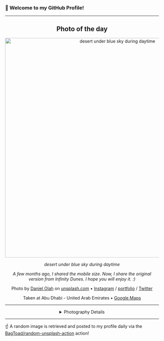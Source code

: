 ### 👋 Welcome to my GitHub Profile!

----
<div align="center">

## Photo of the day
  
  <a href="https://unsplash.com/photos/desert-under-blue-sky-during-daytime-6KQETG8J-zI"><img width="720" src="https://images.unsplash.com/photo-1581610186406-5f6e9f9edbc1?crop=entropy&cs=tinysrgb&fit=max&fm=jpg&ixid=M3w1OTQ0OTd8MHwxfHJhbmRvbXx8fHx8fHx8fDE3NTA5MTgyNjh8&ixlib=rb-4.1.0&q=80&w=1080" alt="desert under blue sky during daytime"></a>
  
  <em>desert under blue sky during daytime</em>
  
  <em>A few months ago, I shared the mobile size. Now, I share the original version from Infinity Dunes. I hope you will enjoy it. :)</em>

  Photo by [Daniel Olah](https://linktr.ee/Danesduet) on [unsplash.com](https://unsplash.com/) • [Instagram](https://instagram.com/danesduet) / [portfolio](https://linktr.ee/Danesduet) / [Twitter](https://twitter.com/danesduet)
  
  Taken at Abu Dhabi - United Arab Emirates • [Google Maps](https://www.google.com/maps/search/?api=1&query=24.453884,54.3773438)
  
  ---
  
<details>
<summary>Photography Details</summary>
  
| Parameter     | Value |
| ------------- | ----- |
| Camera Model  | NIKON D800 |
| Exposure Time | null |
| Aperture      | null |
| Focal Length  | null |
| ISO           | null |
| Location      | Abu Dhabi - United Arab Emirates (United Arab Emirates) |
| Coordinates   | Latitude 24.453884, Longitude 54.3773438 |

</details>

</div>

----

☝️ A random image is retrieved and posted to my profile daily via the [BagToad/random-unsplash-action](https://github.com/BagToad/random-unsplash-action) action!
